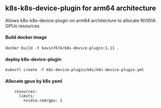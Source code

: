 ## k8s-k8s-device-plugin for arm64 architecture

Allows k8s-k8s-device-plugin on arm64 architecture to allocate  NVIDIA GPUs resources.

#### Build docker image
```
docker build -t kevin7674/k8s-device-plugin:1.11 .
```
#### deploy k8s-device-plugin
```
kubectl create -f k8s-device-plugin/k8s/k8s-device-plugin.yml
```
#### Allocate gpus by k8s yaml
```
    resources:
      limits:
        nvidia.com/gpu: 1
```
